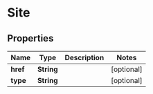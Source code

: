 
# Site

## Properties
Name | Type | Description | Notes
------------ | ------------- | ------------- | -------------
**href** | **String** |  |  [optional]
**type** | **String** |  |  [optional]



